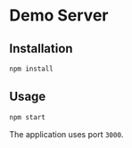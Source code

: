 # Demo Server

## Installation

```bash
npm install
```

## Usage

```bash
npm start
```

The application uses port ```3000```. 

